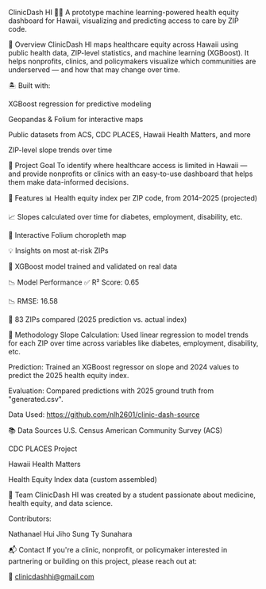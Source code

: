 ClinicDash HI 🏥🌺
A prototype machine learning-powered health equity dashboard for Hawaii, visualizing and predicting access to care by ZIP code.

📌 Overview
ClinicDash HI maps healthcare equity across Hawaii using public health data, ZIP-level statistics, and machine learning (XGBoost). It helps nonprofits, clinics, and policymakers visualize which communities are underserved — and how that may change over time.

🏝️ Built with:

XGBoost regression for predictive modeling

Geopandas & Folium for interactive maps

Public datasets from ACS, CDC PLACES, Hawaii Health Matters, and more

ZIP-level slope trends over time

🧠 Project Goal
To identify where healthcare access is limited in Hawaii — and provide nonprofits or clinics with an easy-to-use dashboard that helps them make data-informed decisions.

🚀 Features
📊 Health equity index per ZIP code, from 2014–2025 (projected)

📈 Slopes calculated over time for diabetes, employment, disability, etc.

📍 Interactive Folium choropleth map

💡 Insights on most at-risk ZIPs

🤖 XGBoost model trained and validated on real data

📉 Model Performance
✅ R² Score: 0.65

📉 RMSE: 16.58

🔢 83 ZIPs compared (2025 prediction vs. actual index)

🧪 Methodology
Slope Calculation: Used linear regression to model trends for each ZIP over time across variables like diabetes, employment, disability, etc.

Prediction: Trained an XGBoost regressor on slope and 2024 values to predict the 2025 health equity index.

Evaluation: Compared predictions with 2025 ground truth from "generated.csv".

Data Used: https://github.com/nlh2601/clinic-dash-source

📚 Data Sources
U.S. Census American Community Survey (ACS)

CDC PLACES Project

Hawaii Health Matters

Health Equity Index data (custom assembled)

👥 Team
ClinicDash HI was created by a student passionate about medicine, health equity, and data science.

Contributors:

Nathanael Hui
Jiho Sung
Ty Sunahara


📬 Contact
If you're a clinic, nonprofit, or policymaker interested in partnering or building on this project, please reach out at:

📧 clinicdashhi@gmail.com
